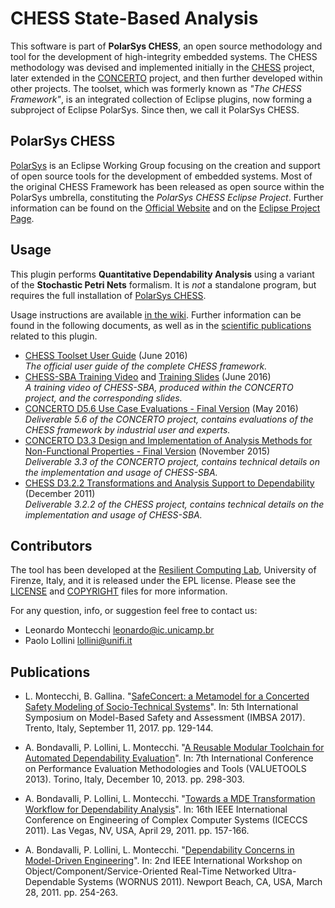 # CHESS State-Based Analysis

This software is part of **PolarSys CHESS**, an open source methodology and tool for the development of high-integrity embedded systems.
The CHESS methodology was devised and implemented initially in the [CHESS](http://chess-project.org/) project, later extended in the [CONCERTO](http://concerto-project.eu/) project, and then further developed within other projects.
The toolset, which was formerly known as _"The CHESS Framework"_, is an integrated collection of Eclipse plugins, now forming a subproject of Eclipse PolarSys. Since then, we call it PolarSys CHESS. 

## PolarSys CHESS

[PolarSys](http://polarsys.org/) is an Eclipse Working Group focusing on the creation and support of open source tools for the development of embedded systems.
Most of the original CHESS Framework has been released as open source within the PolarSys umbrella, constituting the *PolarSys CHESS Eclipse Project*.
Further information can be found on the [Official Website](http://polarsys.org/chess/) and on the [Eclipse Project Page](https://www.polarsys.org/projects/polarsys.chess/).

## Usage

This plugin performs **Quantitative Dependability Analysis** using a variant of the **Stochastic Petri Nets** formalism. It is _not_ a standalone program, but requires the full installation of [PolarSys CHESS](http://polarsys.org/chess/).

Usage instructions are available [in the wiki](https://github.com/montex/CHESS-SBA/wiki). Further information can be found in the following documents, as well as in the [scientific publications](#publications) related to this plugin.

* [CHESS Toolset User Guide][1] (June 2016)  
_The official user guide of the complete CHESS framework._
* [CHESS-SBA Training Video][2] and [Training Slides][2a] (June 2016)  
_A training video of CHESS-SBA, produced within the CONCERTO project, and the corresponding slides._
* [CONCERTO D5.6 Use Case Evaluations - Final Version][3] (May 2016)  
_Deliverable 5.6 of the CONCERTO project, contains evaluations of the CHESS framework by industrial user and experts._
* [CONCERTO D3.3 Design and Implementation of Analysis Methods for Non-Functional Properties - Final Version][4] (November 2015)  
_Deliverable 3.3 of the CONCERTO project, contains technical details on the implementation and usage of CHESS-SBA._
* [CHESS D3.2.2 Transformations and Analysis Support to Dependability][5] (December 2011)  
_Deliverable 3.2.2 of the CHESS project, contains technical details on the implementation and usage of CHESS-SBA._

[1]: http://polarsys.org/chess/publis/CHESSToolset_UserGuide.pdf
[2]: http://3sei.com/concerto/2016%20CHESS%20UNIFI%20Dependability%20Analysis%20QA.f4v
[2a]: https://github.com/montex/CHESS-SBA/wiki/files/CHESS-SBA-Training.pdf
[3]: http://api.ning.com/files/C*P8XcSSeqc3MxUI2YKOEFiInob-K*l89xHB9MNBm10O3GxE8eaNjU0PbPmAtbqGk-JiQ1spjGRLr-xPptE5IwqiWiEs7Wbe/D5.6UsecaseEvaluationsFinalVersionUpdate.pdf
[4]: http://api.ning.com/files/HrJMLaNSVNhJXvecadVmzHDCs4n9OypBKROzgpm14JdNzAz19R0eGzNpCHwfDz7rOFbdtyoC*FVLbbsaKDfTnG3t8NnKWXjU/D3.3DesignandimplementationofanalysismethodsfornonfunctionalpropertiesFinalversion.pdf
[5]: http://api.ning.com/files/cUeizBqjmZoDh3wZimWhgoO5IEzWZHEHUNNxQUoqeH2rOvyBJd404Jq0EYFSYjIfoy1CVBtCFJOiRTPi1E2z2rChNtFiz9yh/D3.2.2Transformationsandanalysissupporttodependabilityw.pdf

## Contributors

The tool has been developed at the [Resilient Computing Lab](http://rcl.dsi.unifi.it), University of Firenze, Italy, and it is released under the EPL license.
Please see the [LICENSE](LICENSE) and [COPYRIGHT](COPYRIGHT) files for more information.

For any question, info, or suggestion feel free to contact us:
* Leonardo Montecchi <leonardo@ic.unicamp.br>
* Paolo Lollini <lollini@unifi.it>

## Publications
* L. Montecchi, B. Gallina. "[SafeConcert: a Metamodel for a Concerted Safety Modeling of Socio-Technical Systems](https://link.springer.com/chapter/10.1007/978-3-319-64119-5_9)".
In: 5th International Symposium on Model-Based Safety and Assessment (IMBSA 2017). Trento, Italy, September 11, 2017. pp. 129-144.

* A. Bondavalli, P. Lollini, L. Montecchi. "[A Reusable Modular Toolchain for Automated Dependability Evaluation](https://dl.acm.org/citation.cfm?id=2631882)".
In: 7th International Conference on Performance Evaluation Methodologies and Tools (VALUETOOLS 2013). Torino, Italy, December 10, 2013. pp. 298-303. 

* A. Bondavalli, P. Lollini, L. Montecchi. "[Towards a MDE Transformation Workflow for Dependability Analysis](http://ieeexplore.ieee.org/document/5773390/)".
In: 16th IEEE International Conference on Engineering of Complex Computer Systems (ICECCS 2011). Las Vegas, NV, USA, April 29, 2011. pp. 157-166. 

* A. Bondavalli, P. Lollini, L. Montecchi. "[Dependability Concerns in Model-Driven Engineering](http://ieeexplore.ieee.org/document/5753535/)". In: 2nd IEEE International Workshop on Object/Component/Service-Oriented Real-Time Networked Ultra-Dependable Systems (WORNUS 2011). Newport Beach, CA, USA, March 28, 2011. pp. 254-263.
